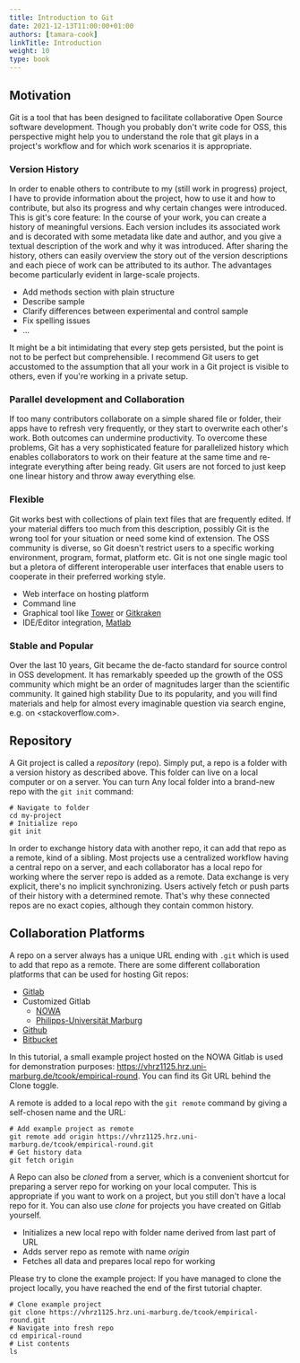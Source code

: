 ```yaml
---
title: Introduction to Git
date: 2021-12-13T11:00:00+01:00
authors: [tamara-cook]
linkTitle: Introduction
weight: 10
type: book
---
```


## Motivation

Git is a tool that has been designed to facilitate collaborative Open Source software development.
Though you probably don't write code for OSS, this perspective might help you to understand the role that git plays in a project's workflow and for which work scenarios it is appropriate.

### Version History

In order to enable others to contribute to my (still work in progress) project,
I have to provide information about the project, how to use it and how to contribute, but also its progress and why certain changes were introduced.
This is git's core feature: In the course of your work, you can create a history of meaningful versions.
Each version includes its associated work and is decorated with some metadata like date and author,
and you give a textual description of the work and why it was introduced.
After sharing the history, others can easily overview the story out of the version descriptions and each piece of work can be attributed to its author.
The advantages become particularly evident in large-scale projects.

- Add methods section with plain structure
- Describe sample
- Clarify differences between experimental and control sample
- Fix spelling issues
- …

It might be a bit intimidating that every step gets persisted, but the point is not to be perfect but comprehensible.
I recommend Git users to get accustomed to the assumption that all your work in a Git project is visible to others, even if you're working in a private setup.

### Parallel development and Collaboration

If too many contributors collaborate on a simple shared file or folder,
their apps have to refresh very frequently, or they start to overwrite each other's work.
Both outcomes can undermine productivity.
To overcome these problems, Git has a very sophisticated feature for parallelized history which enables collaborators to work on their feature at the same time and re-integrate everything after being ready.
Git users are not forced to just keep one linear history and throw away everything else.

### Flexible

Git works best with collections of plain text files that are frequently edited.
If your material differs too much from this description, possibly Git is the wrong tool for your situation or need some kind of extension.
The OSS community is diverse, so Git doesn't restrict users to a specific working environment, program, format, platform etc.
Git is not one single magic tool but a pletora of different interoperable user interfaces that enable users to cooperate in their preferred working style.

- Web interface on hosting platform
- Command line
- Graphical tool like [Tower] or [Gitkraken]
- IDE/Editor integration, [Matlab]

### Stable and Popular

Over the last 10 years, Git became the de-facto standard for source control in OSS development.
It has remarkably speeded up the growth of the OSS community which might be an order of magnitudes larger than the scientific community.
It gained high stability Due to its popularity,
and you will find materials and help for almost every imaginable question via search engine, e.g. on <stackoverflow.com>.

## Repository

A Git project is called a _repository_ (repo).
Simply put, a repo is a folder with a version history as described above.
This folder can live on a local computer or on a server.
You can turn Any local folder into a brand-new repo with the `git init` command:

```shell
# Navigate to folder
cd my-project
# Initialize repo
git init
```

In order to exchange history data with another repo, it can add that repo as a remote, kind of a sibling.
Most projects use a centralized workflow having a central repo on a server,
and each collaborator has a local repo for working where the server repo is added as a remote.
Data exchange is very explicit, there's no implicit synchronizing.
Users actively fetch or push parts of their history with a determined remote.
That's why these connected repos are no exact copies, although they contain common history.

## Collaboration Platforms

A repo on a server always has a unique URL ending with `.git` which is used to add that repo as a remote.
There are some different collaboration platforms that can be used for hosting Git repos:

- [Gitlab](gitlab.com)
- Customized Gitlab
  - [NOWA](https://vhrz1125.hrz.uni-marburg.de)
  - [Philipps-Universität Marburg](https://www.uni-marburg.de/de/hrz/dienste/versionsverwaltung)
- [Github](github.com)
- [Bitbucket](https://bitbucket.org/)

In this tutorial, a small example project hosted on the NOWA Gitlab is used for demonstration purposes:
<https://vhrz1125.hrz.uni-marburg.de/tcook/empirical-round>.
You can find its Git URL behind the Clone toggle.

A remote is added to a local repo with the `git remote` command by giving a self-chosen name and the URL:

```shell
# Add example project as remote
git remote add origin https://vhrz1125.hrz.uni-marburg.de/tcook/empirical-round.git
# Get history data
git fetch origin
```

A Repo can also be _cloned_ from a server,
which is a convenient shortcut for preparing a server repo for working on your local computer.
This is appropriate if you want to work on a project, but you still don't have a local repo for it.
You can also use _clone_ for projects you have created on Gitlab yourself.

- Initializes a new local repo with folder name derived from last part of URL
- Adds server repo as remote with name _origin_
- Fetches all data and prepares local repo for working

Please try to clone the example project:
If you have managed to clone the project locally, you have reached the end of the first tutorial chapter.

```shell
# Clone example project
git clone https://vhrz1125.hrz.uni-marburg.de/tcook/empirical-round.git
# Navigate into fresh repo
cd empirical-round
# List contents
ls
```

[tower]: https://www.git-tower.com
[gitkraken]: https://www.gitkraken.com/
[matlab]: https://www.mathworks.com/help/matlab/matlab_prog/set-up-git-source-control.html
